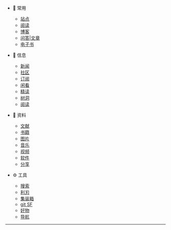 <!-- *  [⭐ 目录](/Catalog.md) -->
- 📎 常用
    - [站点](/cy/site.md)
    - [阅读](/cy/阅读.md)
    <!-- - [聆听](/cy/listen.md) -->
    - [博客](/cy/博客.md)
    - [问答|文章](/cy/问答_文章.md)
    - [电子书](/cy/电子书.md)
- 📃 信息
    - [新闻](/信息/news.md)
    - [社区](信息/community.md)
    - [订阅](/信息/订阅.md)
    - [闲看](信息/闲看.md)
    - [精读](信息/精读.md)
    - [树洞](信息/树洞.md)
    - [阅读](/信息/阅读.md)
    <!-- - [优兔](信息/youtube.md) -->
- 📁 资料
    - [文献](/zy/文献.md)
    - [书籍](/zy/books.md)
    - [图片](/zy/图片.md)
    - [音乐](/zy/音乐.md)
    - [视频](/zy/视频.md)
    - [软件](/zy/软件.md)
    - [分享](/zy/share.md)

- ⚙️ 工具
    - [搜索](/tools/s&d.md)
    - [利刃](tools/利刃.md)
    - [集装箱](/tools/a1.md)
    - [git SF](/tools/a2.md)
    - [好物](/tools/好物.md)
    - [导航](/tools/导航.md)
<!-- - 🔭 碎片
    - [字体](车库/字体.md)
    - [hot](车库/hot.md)
    - [信息](车库/Information.md) -->
---


